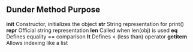 ## Dunder Method	Purpose
__init__	        Constructor, initializes the object
__str__	            String representation for print()
__repr__	        Official string representation
__len__	            Called when len(obj) is used
__eq__	            Defines equality == comparison
__lt__	            Defines < (less than) operator
__getitem__	        Allows indexing like a list

